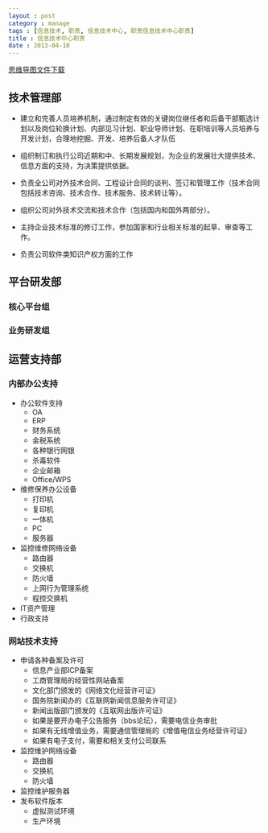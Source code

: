 ```yaml
---
layout : post
category : manage
tags : [信息技术, 职责, 信息技术中心, 职责信息技术中心职责]
title : 信息技术中心职责
date : 2013-04-10
---
```

[思维导图文件下载](https://docs.google.com/file/d/0B1DrsqrLRzeIdWVrQU81RjBldjg/edit?usp=sharing)

## 技术管理部


- 建立和完善人员培养机制，通过制定有效的关键岗位继任者和后备干部甄选计划以及岗位轮换计划、内部见习计划、职业导师计划、在职培训等人员培养与开发计划，合理地挖掘、开发、培养后备人才队伍


- 组织制订和执行公司近期和中、长期发展规划，为企业的发展壮大提供技术、信息方面的支持，为决策提供依据。


- 负责全公司对外技术合同、工程设计合同的谈判、签订和管理工作（技术合同包括技术咨询、技术合作、技术服务、技术转让等）。


- 组织公司对外技术交流和技术合作（包括国内和国外两部分）。


- 主持企业技术标准的修订工作，参加国家和行业相关标准的起草、审查等工作。


- 负责公司软件类知识产权方面的工作

## 平台研发部


### 核心平台组


### 业务研发组

## 运营支持部


### 内部办公支持

- 办公软件支持
    - OA
    - ERP
    - 财务系统
    - 金税系统
    - 各种银行网银
    - 杀毒软件
    - 企业邮箱
    - Office/WPS
- 维修保养办公设备
    - 打印机
    - 复印机
    - 一体机
    - PC
    - 服务器
- 监控维修网络设备
    - 路由器
    - 交换机
    - 防火墙
    - 上网行为管理系统
    - 程控交换机
- IT资产管理
- 行政支持

### 网站技术支持

- 申请各种备案及许可
    - 信息产业部ICP备案
    - 工商管理局的经营性网站备案
    - 文化部门颁发的《网络文化经营许可证》
    - 国务院新闻办的《互联网新闻信息服务许可证》
    - 新闻出版部门颁发的《互联网出版许可证》
    - 如果是要开办电子公告服务（bbs论坛），需要电信业务审批
    - 如果有无线增值业务，需要通信管理局的《增值电信业务经营许可证》
    - 如果有电子支付，需要和相关支付公司联系
- 监控维护网络设备
    - 路由器
    - 交换机
    - 防火墙
- 监控维护服务器
- 发布软件版本
    - 虚拟测试环境
    - 生产环境